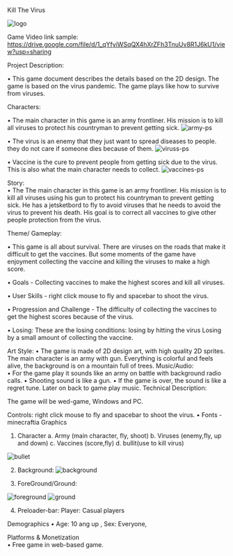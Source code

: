 Kill The Virus



![logo](https://user-images.githubusercontent.com/72851503/96402341-300b0900-1208-11eb-8e4e-66bab5dd504f.png)


 Game Video link sample:   
https://drive.google.com/file/d/1_qYfyiWSqQX4hXrZFh3TnuUv8R1J6kU1/view?usp=sharing

Project Description:

•	This game document describes the details based on the 2D design. The game is based on the virus pandemic. The game plays like how to survive from viruses.

Characters:

•	The main character in this game is an army frontliner. His mission is to kill all viruses to protect his countryman to prevent getting sick.
![army-ps](https://user-images.githubusercontent.com/72851503/96402349-3600ea00-1208-11eb-8767-299e08ce0e7f.png)

•	The virus is an enemy that they just want to spread diseases to people. they do not care if someone dies because of them.
![viruss-ps](https://user-images.githubusercontent.com/72851503/96402371-4618c980-1208-11eb-9e5a-7410389c7b21.png)


•	Vaccine is the cure to prevent people from getting sick due to the virus. This is also what the main character needs to collect.
![vaccines-ps](https://user-images.githubusercontent.com/72851503/96402369-45803300-1208-11eb-93c1-d961f9b56c9b.png)



Story:    
•	The The main character in this game is an army frontliner. His mission is to kill all viruses using his gun to protect his countryman to prevent getting sick. He has a jetsketbord to fly to avoid viruses that he needs to avoid the virus to prevent his death.  His goal is to correct all  vaccines to give other people protection from the virus.           	                                                        	
	                                                        	
Theme/ Gameplay:

•	This game is all about survival. There are viruses on the roads that make it difficult to get the vaccines. But some moments of the game have enjoyment collecting the vaccine and killing the viruses to make a high score.
               	
•	Goals - Collecting vaccines to make the highest scores and kill all viruses.

•	 User Skills - right click mouse to fly and spacebar to shoot the virus.

•	Progression and Challenge - The difficulty of collecting the vaccines to get the highest scores because of the virus.  
                                                   	
•	Losing: These are the losing conditions: losing by hitting the virus Losing by a small amount of collecting the vaccine. 


Art Style: 
•	The game is made of 2D design art, with high quality 2D sprites. The main character is an army with gun. Everything is colorful and feels alive, the background is on a mountain full of trees.
Music/Audio:  	
•	For the game play it sounds like an army on battle with background radio calls. 
•	Shooting sound is like a gun.
•	If the game is over, the sound is like a regret tune. Later on back to game play music.
Technical Description:

The game will be wed-game, Windows and PC.

Controls:
	right click mouse to fly and spacebar to shoot the virus.
•	  Fonts - minecraftia 
 Graphics
1.	Character
a.	Army (main character, fly, shoot)
b.	Viruses (enemy,fly, up and down)
c.	Vaccines (score,fly)
d.      bullit(use to kill virus)

![bullet](https://user-images.githubusercontent.com/72851503/96402363-41ecac00-1208-11eb-88ba-e852cb86596a.png)

2.	Background:
![background](https://user-images.githubusercontent.com/72851503/96402373-4749f680-1208-11eb-9824-3fa67ba4cb8c.png)

3.	ForeGround/Ground:

![foreground](https://user-images.githubusercontent.com/72851503/96402366-43b66f80-1208-11eb-8799-b29fce9ed41c.png)
![ground](https://user-images.githubusercontent.com/72851503/96402367-444f0600-1208-11eb-8835-4d4925fcfc1a.png)

4.  Preloader-bar:
Player: Casual players

Demographics 
•	  Age: 10 ang up , Sex: Everyone,     
                                           	

Platforms & Monetization	
•	Free game in web-based game.                              
